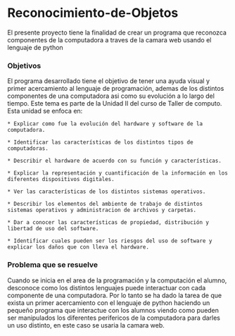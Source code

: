 # Reconocimiento-de-Objetos
El presente proyecto tiene la finalidad de crear un programa que reconozca componentes de la computadora a traves de la camara web usando el lenguaje de python

### Objetivos
El programa desarrollado tiene el objetivo de tener una ayuda visual y primer acercamiento al lenguaje de programación, ademas de los distintos componentes de una computadora asi como su evolución a lo largo del tiempo. Este tema es parte de la Unidad II del curso de Taller de computo. Esta unidad se enfoca en:

    * Explicar como fue la evolución del hardware y software de la computadora.

    * Identificar las características de los distintos tipos de computadoras.

    * Describir el hardware de acuerdo con su función y características.

    * Explicar la representación y cuantificación de la información en los diferentes dispositivos digitales.

    * Ver las características de los distintos sistemas operativos.

    * Describir los elementos del ambiente de trabajo de distintos sistemas operativos y administracion de archivos y carpetas.

    * Dar a conocer las características de propiedad, distribución y libertad de uso del software.

    * Identificar cuales pueden ser los riesgos del uso de software y explicar los daños que con lleva el hardware.

### Problema que se resuelve 
Cuando se inicia en el area de la programación y la computación el alumno, desconoce como los distintos lenguajes puede interactuar con cada componente de una computadora. Por lo tanto se ha dado la tarea de que exista un primer acercamiento con el lenguaje de python haciendo un pequeño programa que interactue con los 
alumnos viendo como pueden ser manipulados los diferentes perifericos de la computadora para darles un uso distinto, en este caso se usaria la camara web.

   
